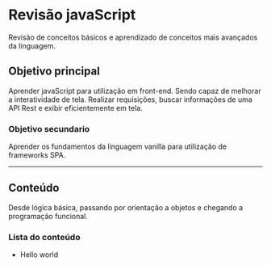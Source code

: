 # Revisão javaScript

 Revisão de conceitos básicos e aprendizado de conceitos mais avançados da linguagem.

## Objetivo principal
Aprender javaScript para utilização em front-end. Sendo capaz de melhorar a interatividade de tela. Realizar requisições, buscar informações de uma API Rest e exibir eficientemente em tela.

### Objetivo secundario
Aprender os fundamentos da linguagem vanilla para utilização de frameworks SPA.

---

## Conteúdo
Desde lógica básica, passando por orientação a objetos e chegando a programação funcional.

### Lista do conteúdo
- Hello world